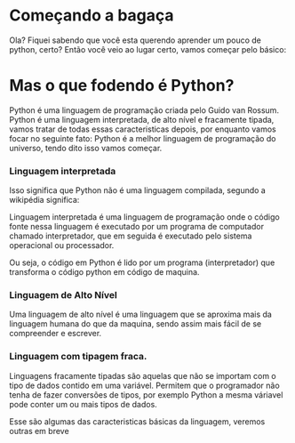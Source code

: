 Começando a bagaça
==================
Ola? Fiquei sabendo que você esta querendo aprender um pouco de python, certo?
Então você veio ao lugar certo, vamos começar pelo básico:


Mas o que fodendo é Python?
===========================

Python é uma linguagem de programação criada pelo Guido van Rossum.
Python é uma linguagem interpretada, de alto nível e fracamente tipada, vamos tratar de todas essas caracteristicas depois, por enquanto vamos focar no seguinte fato: Python é a melhor linguagem de programação do universo, tendo dito isso vamos começar.

### Linguagem interpretada
Isso significa que Python não é uma linguagem compilada, segundo a wikipédia significa:

Linguagem interpretada é uma linguagem de programação onde o código fonte nessa linguagem é executado por um programa de computador chamado interpretador, que em seguida é executado pelo sistema operacional ou processador.

Ou seja, o código em Python é lido por um programa (interpretador) que transforma o código python em código de maquina.


### Linguagem de Alto Nível

Uma linguagem de alto nível é uma linguagem que se aproxima mais da linguagem humana do que da maquina, sendo assim mais fácil de se compreender e escrever.


### Linguagem com tipagem fraca.

Linguagens fracamente tipadas são aquelas que não se importam com o tipo de dados contido em uma variável. Permitem que o programador não tenha de fazer conversões de tipos, por exemplo Python a mesma váriavel pode conter um ou mais tipos de dados.



Esse são algumas das caracteristicas básicas da linguagem, veremos outras em breve








